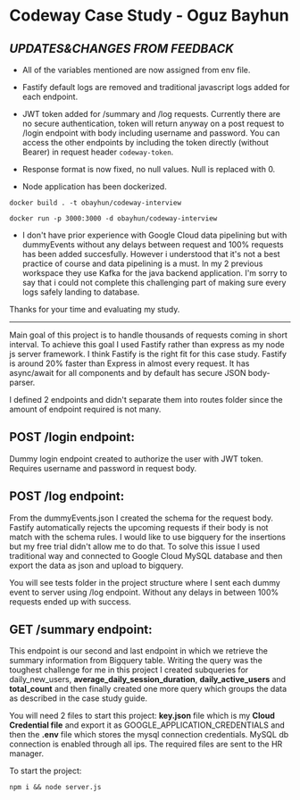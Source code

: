
Codeway Case Study - Oguz Bayhun
================================

## *UPDATES&CHANGES FROM FEEDBACK*

* All of the variables mentioned are now assigned from env file.

* Fastify default logs are removed and traditional javascript logs added for each endpoint. 

* JWT token added for /summary and /log requests. Currently there are no secure authentication, token will return anyway on a post request to /login endpoint with body including username and password. You can access the other endpoints by including the token directly (without Bearer) in request header `codeway-token`.

* Response format is now fixed, no null values. Null is replaced with 0. 

* Node application has been dockerized. 

`docker build . -t obayhun/codeway-interview`

`docker run -p 3000:3000 -d obayhun/codeway-interview`


* I don't have prior experience with Google Cloud data pipelining but with dummyEvents without any delays between request and 100% requests has been added succesfully. However i understood that it's not a best practice of course and data pipelining is a must. In my 2 previous workspace they use Kafka for the java backend application. I'm sorry to say that i could not complete this challenging part of making sure every logs safely landing to database. 

Thanks for your time and evaluating my study.

--------

Main goal of this project is to handle thousands of requests coming in short interval. To achieve this goal I used Fastify rather than express as my node js server framework. I think Fastify is the right fit for this case study.  Fastify is around 20% faster than Express in almost every request. It has async/await for all components and by default has secure JSON body-parser.

I defined 2 endpoints and didn't separate them into routes folder since the amount of endpoint required is not many.

## POST /login endpoint:

Dummy login endpoint created to authorize the user with JWT token. Requires username and password in request body.

## POST /log endpoint:

From the dummyEvents.json I created the schema for the request body. Fastify automatically rejects the upcoming requests if their body is not match with the schema rules. I would like to use bigquery for the insertions but my free trial didn't allow me to do that. To solve this issue I used traditional way and connected to Google Cloud MySQL database and then export the data as json and upload to bigquery.

You will see tests folder in the project structure where I sent each dummy event to server using /log endpoint. Without any delays in between 100% requests ended up with success.

## GET /summary endpoint:

This endpoint is our second and last endpoint in which we retrieve the summary information from Bigquery table. Writing the query was the toughest challenge for me in this project I created subqueries for daily_new_users, **average_daily_session_duration**, **daily_active_users** and **total_count** and then finally created one more query which groups the data as described in the case study guide.

You will need 2 files to start this project: **key.json** file which is my **Cloud Credential file** and export it as GOOGLE_APPLICATION_CREDENTIALS and then the **.env** file which stores the mysql connection credentials. MySQL db connection is enabled through
all ips. The required files are sent to the HR manager. 

To start the project:

`npm i && node server.js`